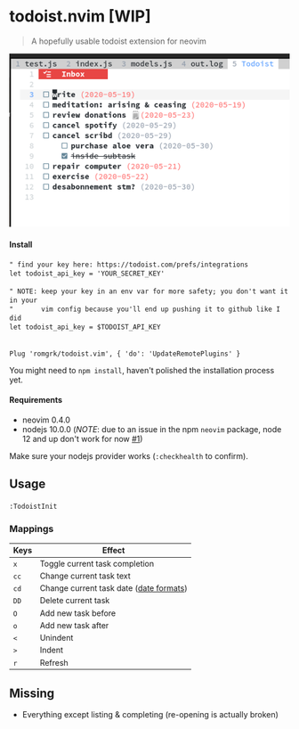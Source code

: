 # todoist.nvim [WIP]

> A hopefully usable todoist extension for neovim

![alt text](./static/demo.png)

#### Install

```vim
" find your key here: https://todoist.com/prefs/integrations
let todoist_api_key = 'YOUR_SECRET_KEY'

" NOTE: keep your key in an env var for more safety; you don't want it in your
"       vim config because you'll end up pushing it to github like I did
let todoist_api_key = $TODOIST_API_KEY


Plug 'romgrk/todoist.vim', { 'do': 'UpdateRemotePlugins' }
```

You might need to `npm install`, haven't polished the installation process yet.

#### Requirements

 - neovim 0.4.0
 - nodejs 10.0.0 (*NOTE*: due to an issue in the npm `neovim` package, node 12 and up don't work for now [#1](https://github.com/romgrk/todoist.nvim/issues/1))

Make sure your nodejs provider works (`:checkhealth` to confirm).

## Usage

`:TodoistInit`

### Mappings

|Keys|Effect|
|---|---|
|`x`|Toggle current task completion|
|`cc`|Change current task text|
|`cd`|Change current task date ([date formats](https://get.todoist.help/hc/en-us/articles/205325931-Due-Dates-Times))|
|`DD`|Delete current task|
|`O`|Add new task before|
|`o`|Add new task after|
|`<`|Unindent|
|`>`|Indent|
|`r`|Refresh|

## Missing

 - Everything except listing & completing (re-opening is actually broken)

